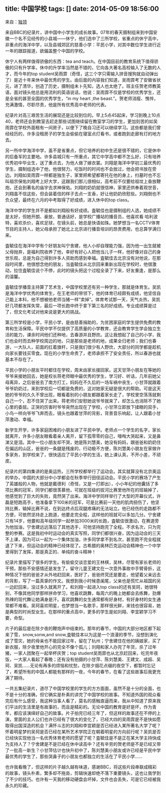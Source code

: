 title: 中国学校
tags: []
date: 2014-05-09 18:56:00
---

来自：[独领](http://412026208.diandian.com/post/2011-01-02/4675523)

来自BBC的纪录片，讲中国中小学生的成长故事。07年的春天摄制组来到中国安徽一个名不见经传的小县城——休宁，他们选中了三所学校，省重点的休宁高中，非重点的海洋中学，以及县城郊区的慈善小学：平民小学，对其中数位学生进行近一年的跟踪报道，欲偏盖整个中国的学校。

休宁人有两样值得骄傲的东西：tea and teach。在中国目前的教育系统下值得骄傲的只有升学率，休中的升学率当然是不错的，它向各大著名高校输入了无数的人才，而今年的top student吴雨霏（奇怪，这三个字只需输入拼音搜狗就自动弹出了）是近十年来休中最优秀的学生。由后面的内容我们知道，吴雨霏考了安徽省状元，进了清华，创造了历史，摄制组未卜先知，选人也太绝了。班主任贺老师教英语，面对镜头他总是用流利的英语说话，他说：吴雨霏不仅是学校的优秀学生，还是全省的甚至全国的优秀学生，“in my heart ,the beast.”。贺老师消瘦、憔悴，充满激情，尽职尽责，他是所有优秀高中老师的代表。

纪录片对高三艰苦生活的展现还是比较到位的。早上5点45起床，学习到晚上10点40，老师还会到教室去赶走那些试图继续留在教室学习的学生，更加刻苦的如吴雨霏在学校外面租有一间房子，以便下了晚自习还可以继续学习。这些都是我们曾经经历的，许多没租房子的学生会偷偷在寝室点灯看书，或者跑到走廊有灯的地方去。

另一所中学海洋中学，虽不是省重点，但它培养的初中生还是很不错的，它是休中的后备军的主要地。许多县城只有一所重点，其它中学高中都不怎么好，只有培养优秀初中毕业生，送了重点去，为他人做了嫁衣裳。刘翔是海洋中学初三最优秀的学生，摄制组选中了他，他很努力，吃饭时的时间也不会放过，他会把书放在旁边。刘翔如吴雨霏一样都是独生子，家里把希望都寄托在他的身上，扫墓时也不忘叫祖宗保佑刘翔考上好大学，这跟我们那儿很相似，高考前不仅要给祖坟上香放鞭炮，还会到著名的庙宇去求神保佑。刘翔的奶奶就很信神，家里还供奉着观世音，刘翔虽不信这些，但会装着信的样子去点一支香，好让他奶奶欣慰些。刘翔倒也不负众望，最终在六月的中考取得了好成绩，进入休中的top class。

海洋中学的学生并不是都如刘翔般有好成绩。査毓佳也是摄制组的人选，她成绩不是太好，但她开朗、豪放，普通话好，是学校广播站的播音员，他喜欢看 哈利波特，喜欢杀价，喜欢足球，在镜头前，她总是快语如珠。她梦想当一名CCTV体育节目的主持人，她父母承担了她北上北京进行播音培训的昂贵费用，也总算学满归来。

査毓佳在海洋中学有个好朋友叫宁舍建，他人小却自理能力强，因为他一出生就被父母抛弃，是福利院收养了他，幸好有好心人把他当儿子一样，他好像对自己的身世乐观，总是为自己得到许多人资助而感到幸福。査毓佳去北京没有对他说，在那段时间里，他很想念他的朋友，当査毓佳从北京回来重新出现在学校时，他很激动，拉住査毓佳说个不停，此时的镜头把这个过程全录了下来，好友重逢，是那么的温馨。

査毓佳学播音主持算了艺术生，中国学校里还有另一种学生，那就是体育生。吴凯是海洋中学优秀的体育生，在王老师的带领下，他的体育已经颇有成绩，他坚信自己能上本科，他不想被他老师当猪一样“卖掉”。体育考试那一天，天气炎热，吴凯好几项都发挥失常，最后一项长跑中终于拿下第三名的好成绩。专业成绩算是过了，但文化考试对他来说是更大的挑战。

第三所学校是小学，平民小学，是由慈善捐助的，为贫困家庭的学生提供免费的教育和生活保障。平民中学不仅提供了高质量的小学教育，还会教育学生学会独立生活的能力，课余时间他们还种地，去春游并且野炊。这让我想起了自己的小学，我们也会时而去种学校周边的地，只是那些是老师的地，成果全归老师；我们也春游，一大队人，前面的扛着旗杆，只是我们很少有人野炊，大部分的同学都是趁机向家长要钱买零食。现在的小学生命贵了，老师承担不了安全责任，所以春游也就基本不存在了。

平民小学的小朋友平时都住在学校，周末由家长接回家。这天甘萍小朋友在等她的爷爷来接她回去，她是校长蒋老师眼中最优秀的学生，学习好、听话，几年前她父母离异，之后爸爸去了南方打工，妈妈在不久后的一场车祸中丧生，小甘萍就跟着爷爷奶奶过，来到学校后一切都是免费的，这对她家无疑是很大的帮助。可是这天她的爷爷的久久不曾出现，眼看着别的小朋友都跟着家长走了，学校里空荡荡就剩自己一个，忍不住哭了出来。蒋老师们安慰她说爷爷就来了，却怎么也消除不了她心里的委屈。正哭的厉害时爷爷突然出现在了学校，小甘萍立即放下揉眼的双手，小鸟一样向爷爷飞奔而去，镜头也跟着甘萍的背影，背景音乐响起，让人跟着小甘萍激动、幸福。

新学生开学，许多家庭困难的小朋友进了平民中学。老师点一个学生的名字，家长就离开，许多小朋友眼看着亲人离开，留下孤零零的自己，嚎啕大哭起来，又是鼻涕又是泪。其中一位小朋友却不哭，她是陈刘慧美，她没有妈妈，跟爸爸和奶奶住在偏远的山区，爸爸的一条腿是残废的，行动极不方便，陈刘慧美小朋友在家做许多家务，到学校来了，很快适应了平民小学的生活，她上课认真，不开小差，不顽皮。

纪录片的第四集讲的是奥运热，三所学校都举行了运动会。其实就算没有北京奥运的举办，中国的大部分中小学都会在秋季举行田径运动会。平民小学的赛场了产生了英雄般的人物，他就是戴德利（奇怪，又是一打即出），小小年纪的他囊括了多项比赛的冠军，同学们都很羡慕他，可就在班级的拔河比赛里他所在的班输掉了，他感觉到了巨大的失败，竟然哭了出来。海洋中学同样举行了大型的开幕仪式，许磊是短跑高手，他准备拿下100米的冠军，可是比赛前一天他的肌肉扭伤了，他坚持比赛，输掉比赛不说，在到达终点后双腿疼痛的无法站立。他已经伤的走路都不方便，可依然坚持走上跑道，他要走完全程，这样他的班就可以多加几分。宁舍建只有14岁，他要和高年级同学一起参加3000米的长跑，査毓佳很激动，在赛道旁为他加油，宁舍建远远落后了其他选手，可他坚持跑完了全程。不求名次，只为完整的参赛。这是我初中时运动会的真实写照，同学们都很兴奋，因为运动会的三天不上课，因为可以一起为一个集体加油，许多同学拿不到名次，甚至跑不完全程就退了下来，但运动会的精神已经体现了。古希腊的奥林匹克运动会精神也一个中学里得到了发挥，那是真正的、单纯的奋斗精神！

纪录片里描写了很多的学生。有偷偷交谈恋爱的王林棋，吴林，尽管有家长老师的干预，那些不安感情还是发生了。留守儿童王建文在一次意外事故中手臂骨折，这种情况下他的爸爸才从外地赶回来，医好了，爸爸终究还是要走，他望着父亲远去的背影，写了一篇真挚的作文。我想到我小时候患阑尾，父亲也是慌忙从祖国的另一边赶回来，没过多久就离开了。和刘翔一起进入top class的还有吴珂，她很特别，不像其他同学那样拼命学习，他喜欢跳舞，每周六的晚上她都会去练舞，劲爆热辣的现代舞让她满身是汗。喜欢跳舞的女生通常都有好身材，有好身材的女生通常都不难看。吴珂喜欢明星，也梦想当一名歌手，那样很光鲜，来钱也很容易，她是典型的时尚型女生。在那样的重点高中，更多的学生是如刘翔、李宜颖学习不要，命型。

片子的最后是在除夕夜的鞭炮声中结束的。那年的春节，中国的大部分地区都下起来了雪，snow,sonw,and snow,査毓佳本以为这是一个浪漫的季节，没想到演化成了雪灾，她的母亲也不能回家过年，留在了杭州；宁舍建住在他的姨娘家，买了新衣服，除夕夜里他开心的完全不像个孤儿；刘翔和家人办完了年货，杀了过年猪，一家人团聚在一起举杯庆贺；top student吴雨霏也从北京赶回来，吃完年夜饭，一大家人看起了春晚；还有没有拍摄的小甘萍、陈刘慧美、王建文、成超、吴珂、吴凯……无论有再多的烦恼和忧愁，在除夕烟花点缀的夜空下，都暂时忘记了，希望所有的中国人都能有那样的一夜，今年的春节，在看了这些故事后我更充满了期待。

一共五集纪录片，道尽了中国学校里的学生的方方面面，虽然不是十分的全面，也不是十分的准确，但它确实是朴素的讲完了中国学校的故事。不知道外国的观众看完后有什么感受，我这种当事人看了，莫名的感触直逼而来，我从中知道了原来我们平淡的生活里是有故事的，而且是精彩的。无论中国的教育是好是坏，作为青年，都应该演绎好自己的故事。片子拍完已经三年了，但这样的故事还在不停的上演，里面的主人公们也许已经有了很大的变化了，已经大四的吴雨霏是不是快如愿取得出国深造的机会？满怀斗志的刘翔和李宜颖是否已经进入某所著名大学了呢？怀着明星梦的吴珂是否已经在某所艺术学院正在朝着明星的方向前行呢？吴凯是否已经快实现他当一名优秀体育老师的愿望了呢？査毓佳是不是正在某大学主持快成为支持人了？宁舍建是不是已经在休中读高中？还有辛劳的贺老师是不是已经又带了一批高一新生？小甘萍估计也快升初中了，陈刘慧美小朋友或许已经是平民中学最优秀的学生了，那些哭鼻子的小朋友也都独立的生活在了平民小学……

也许我看晚了，但这样的片子越久越有味道，感谢BBC，将这些片段串联成精彩的故事，镜头朴素，繁多却不拖沓，剪辑快速却绝不落下重要镜头，这也让我学到了不少的技巧。也许有一天我的移动硬盘会坏掉，文件也会丢失，可是它已经被我永久的珍藏。